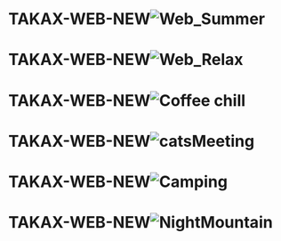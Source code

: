 # TAKAX-WEB-NEW![Web_Summer](https://github.com/TAKAXMUSIC/TAKAX-WEB-NEW/assets/119456328/0925df93-afec-44f0-82bc-b9f64f5a6be9)
# TAKAX-WEB-NEW![Web_Relax](https://github.com/TAKAXMUSIC/TAKAX-WEB-NEW/assets/119456328/a3e713d0-2403-497b-9e5a-52b590cff2ff)
# TAKAX-WEB-NEW![Coffee chill](https://github.com/TAKAXMUSIC/TAKAX-WEB-NEW/assets/119456328/689bcb21-efd5-46cb-b6ea-a59f02b180f6)
# TAKAX-WEB-NEW![catsMeeting](https://github.com/TAKAXMUSIC/TAKAX-WEB-NEW/assets/119456328/e318cb34-df28-4858-8c5a-3f0e92b790f4)
# TAKAX-WEB-NEW![Camping](https://github.com/TAKAXMUSIC/TAKAX-WEB-NEW/assets/119456328/c5991b5a-d6a5-49ef-939f-a91d23f98c29)
# TAKAX-WEB-NEW![NightMountain](https://github.com/TAKAXMUSIC/TAKAX-WEB-NEW/assets/119456328/f95639f7-2334-48d1-bf7d-c34c22956488)
